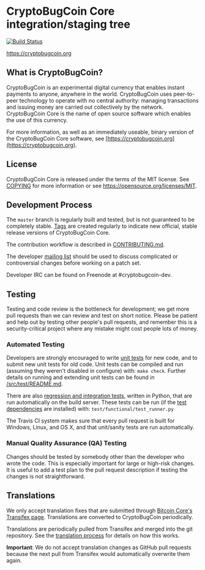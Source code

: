 CryptoBugCoin Core integration/staging tree
=====================================

[![Build Status](https://travis-ci.org/cryptobugcoin-project/cryptobugcoin.svg?branch=master)](https://travis-ci.org/cryptobugcoin-project/cryptobugcoin)

https://cryptobugcoin.org

What is CryptoBugCoin?
----------------

CryptoBugCoin is an experimental digital currency that enables instant payments to
anyone, anywhere in the world. CryptoBugCoin uses peer-to-peer technology to operate
with no central authority: managing transactions and issuing money are carried
out collectively by the network. CryptoBugCoin Core is the name of open source
software which enables the use of this currency.

For more information, as well as an immediately useable, binary version of
the CryptoBugCoin Core software, see [https://cryptobugcoin.org](https://cryptobugcoin.org).

License
-------

CryptoBugCoin Core is released under the terms of the MIT license. See [COPYING](COPYING) for more
information or see https://opensource.org/licenses/MIT.

Development Process
-------------------

The `master` branch is regularly built and tested, but is not guaranteed to be
completely stable. [Tags](https://github.com/cryptobugcoin-project/cryptobugcoin/tags) are created
regularly to indicate new official, stable release versions of CryptoBugCoin Core.

The contribution workflow is described in [CONTRIBUTING.md](CONTRIBUTING.md).

The developer [mailing list](https://groups.google.com/forum/#!forum/cryptobugcoin-dev)
should be used to discuss complicated or controversial changes before working
on a patch set.

Developer IRC can be found on Freenode at #cryptobugcoin-dev.

Testing
-------

Testing and code review is the bottleneck for development; we get more pull
requests than we can review and test on short notice. Please be patient and help out by testing
other people's pull requests, and remember this is a security-critical project where any mistake might cost people
lots of money.

### Automated Testing

Developers are strongly encouraged to write [unit tests](src/test/README.md) for new code, and to
submit new unit tests for old code. Unit tests can be compiled and run
(assuming they weren't disabled in configure) with: `make check`. Further details on running
and extending unit tests can be found in [/src/test/README.md](/src/test/README.md).

There are also [regression and integration tests](/test), written
in Python, that are run automatically on the build server.
These tests can be run (if the [test dependencies](/test) are installed) with: `test/functional/test_runner.py`

The Travis CI system makes sure that every pull request is built for Windows, Linux, and OS X, and that unit/sanity tests are run automatically.

### Manual Quality Assurance (QA) Testing

Changes should be tested by somebody other than the developer who wrote the
code. This is especially important for large or high-risk changes. It is useful
to add a test plan to the pull request description if testing the changes is
not straightforward.

Translations
------------

We only accept translation fixes that are submitted through [Bitcoin Core's Transifex page](https://www.transifex.com/projects/p/bitcoin/).
Translations are converted to CryptoBugCoin periodically.

Translations are periodically pulled from Transifex and merged into the git repository. See the
[translation process](doc/translation_process.md) for details on how this works.

**Important**: We do not accept translation changes as GitHub pull requests because the next
pull from Transifex would automatically overwrite them again.

